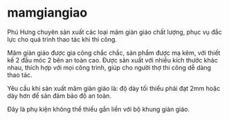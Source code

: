 # mamgiangiao
Phú Hưng chuyên sản xuất các loại mâm giàn giáo chất lượng, phục vụ đắc lực cho quá trình thao tác khi thi công.

Mâm giàn giáo được gia công chắc chắc, sản phẩm được mạ kẽm, với thiết kế 2 đầu móc 2 bên an toàn cao. Được sản xuất với nhiều kích thước khác nhau, thích hợp với mọi công trình, giúp cho người thợ thi công dễ dàng thao tác.

Yêu cầu khi sản xuất mâm giàn giáo là: độ dày tối thiểu phải đạt 2mm hoặc dày hơn để sản đảm bảo độ an toàn. 

Đây là phụ kiện không thể thiếu gắn liền với bộ khung giàn giáo. 
